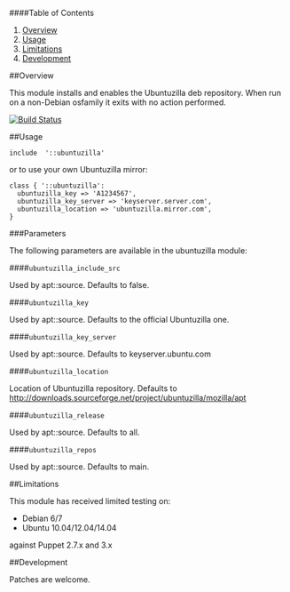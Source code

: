 ####Table of Contents

1. [Overview](#overview)
2. [Usage](#usage)
3. [Limitations](#limitations)
4. [Development](#development)

##Overview

This module installs and enables the Ubuntuzilla deb repository.
When run on a non-Debian osfamily it exits with no action performed.

[![Build
Status](https://secure.travis-ci.org/juniorsysadmin/puppet-ubuntuzilla.png)](http://travis-ci.org/juniorsysadmin/puppet-ubuntuzilla)

##Usage

```puppet
include  '::ubuntuzilla'
```

or to use your own Ubuntuzilla mirror:

```puppet
class { '::ubuntuzilla':
  ubuntuzilla_key => 'A1234567',
  ubuntuzilla_key_server => 'keyserver.server.com',
  ubuntuzilla_location => 'ubuntuzilla.mirror.com',
}
```

###Parameters

The following parameters are available in the ubuntuzilla module:

####`ubuntuzilla_include_src`

Used by apt::source. Defaults to false.

####`ubuntuzilla_key`

Used by apt::source. Defaults to the official Ubuntuzilla one.

####`ubuntuzilla_key_server`

Used by apt::source. Defaults to keyserver.ubuntu.com

####`ubuntuzilla_location`

Location of Ubuntuzilla repository. Defaults to
http://downloads.sourceforge.net/project/ubuntuzilla/mozilla/apt

####`ubuntuzilla_release`

Used by apt::source. Defaults to all.

####`ubuntuzilla_repos`

Used by apt::source. Defaults to main.

##Limitations

This module has received limited testing on:

* Debian 6/7
* Ubuntu 10.04/12.04/14.04

against Puppet 2.7.x and 3.x

##Development

Patches are welcome.
